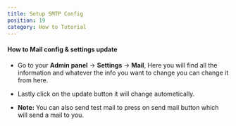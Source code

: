 ```yaml
---
title: Setup SMTP Config
position: 19
category: How to Tutorial
---
```


#### How to Mail config & settings update

- Go to your **Admin panel** -\> **Settings** -\> **Mail**, Here you will find all the information and whatever the info you want to change you can change it from here.

- Lastly click on the update button it will change autometically.

- **Note:** You can also send test mail to press on send mail button which will send a mail to you.
